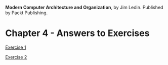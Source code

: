 __Modern Computer Architecture and Organization__, by Jim Ledin. Published by Packt Publishing.
# Chapter 4 - Answers to Exercises

[Exercise 1](Ex__1_nand_circuit.md)

[Exercise 2](Ex__2_DRAM_row_size.md)
